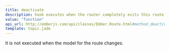```yaml
---
title: deactivate
description: hook executes when the router completely exits this route
value: "function"
api_url: http://emberjs.com/api/classes/Ember.Route.html#method_deactivate
template: topic.jade
---
```


<div class="dialog dialog-warning">It is not executed when the model for the route changes.</div>